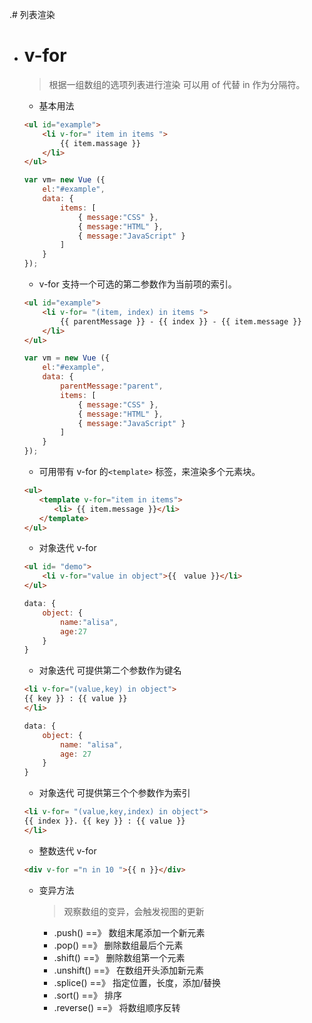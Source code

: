 .# 列表渲染
- # v-for

  > 根据一组数组的选项列表进行渲染 可以用 of 代替 in 作为分隔符。

  + 基本用法

  ```html
  <ul id="example">
      <li v-for=" item in items ">
		  {{ item.massage }}
      </li>
  </ul>
  ```

  ```Javascript
  var vm= new Vue ({
      el:"#example",
      data: {
	      items: [
              { message:"CSS" },
              { message:"HTML" },
              { message:"JavaScript" }
          ]
      }		  
  });
  ```

  + v-for 支持一个可选的第二参数作为当前项的索引。

  ```html
  <ul id="example">
      <li v-for= "(item, index) in items ">
          {{ parentMessage }} - {{ index }} - {{ item.message }}
	  </li>
  </ul>
  ```
  ```Javascript
  var vm = new Vue ({
      el:"#example",
      data: {
          parentMessage:"parent",
		  items: [
              { message:"CSS" },
              { message:"HTML" },
              { message:"JavaScript" }
		  ]
      }
  });
  ```
  + 可用带有 v-for 的`<template>` 标签，来渲染多个元素块。

  ```html
  <ul>
  　　<template v-for="item in items">
  　　　　<li> {{ item.message }}</li>
  　　</template>
  </ul>
  ```

  + 对象迭代 v-for

  ```html
  <ul id= "demo">
      <li v-for="value in object">{{　value }}</li>
  </ul>
  ```

  ```Javascript
  data: {
      object: {
          name:"alisa",
          age:27
      }
  }
  ```

	+ 对象迭代 可提供第二个参数作为键名

  ```html
  <li v-for="(value,key) in object">
  {{ key }} : {{ value }}
  </li>
  ```
  ```Javascript
  data: {
	  object: {
		  name: "alisa",
		  age: 27
	  }
  }
  ```

	+ 对象迭代 可提供第三个个参数作为索引

	```html
	<li v-for= "(value,key,index) in object">
	{{ index }}. {{ key }} : {{ value }}
	</li>
	```
   
   + 整数迭代 v-for

   ```html
   <div v-for ="n in 10 ">{{ n }}</div>
   ```

   + 变异方法

     > 观察数组的变异，会触发视图的更新

	 * .push() ==》 数组末尾添加一个新元素
	 * .pop()  ==》 删除数组最后个元素
	 * .shift() ==》  删除数组第一个元素
	 * .unshift()  ==》 在数组开头添加新元素
	 * .splice()  ==》 指定位置，长度，添加/替换
	 * .sort()  ==》 排序
	 * .reverse()  ==》 将数组顺序反转



